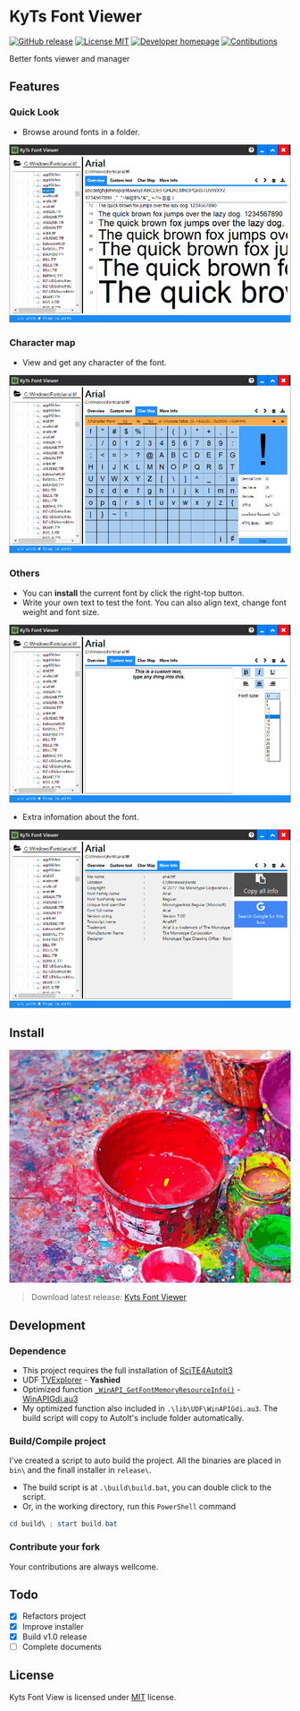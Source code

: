 # KyTs Font Viewer

[![GitHub release](https://img.shields.io/github/v/release/voxvanhieu/kyts-font-viewer)](https://github.com/voxvanhieu/kyts-font-viewer/releases/latest)
[![License MIT](https://img.shields.io/github/license/voxvanhieu/kyts-font-viewer)](https://github.com/voxvanhieu/kyts-font-viewer/blob/master/LICENSE)
[![Developer homepage](https://img.shields.io/badge/blog-hieuda.com-blue)](https://www.hieuda.com)
[![Contibutions](https://img.shields.io/badge/contributions-wellcome-green)](https://github.com/voxvanhieu/kyts-font-viewer)

Better fonts viewer and manager  

## Features

### Quick Look

- Browse around fonts in a folder.  

<img width="600px" src="https://raw.githubusercontent.com/voxvanhieu/kyts-font-viewer/master/docs/img/overview.jpg" alt="Kyts font viewer - Overview">

### Character map

- View and get any character of the font.  

<img width="600px" src="https://raw.githubusercontent.com/voxvanhieu/kyts-font-viewer/master/docs/img/character-map.jpg" alt="Kyts font viewer - Character map">

### Others

- You can **install** the current font by click the right-top button.
- Write your own text to test the font. You can also align text, change font weight and font size.  

<img width="600px" src="https://raw.githubusercontent.com/voxvanhieu/kyts-font-viewer/master/docs/img/custom-text.jpg" alt="Kyts font viewer - Custom text">

- Extra infomation about the font.  

<img width="600px" src="https://raw.githubusercontent.com/voxvanhieu/kyts-font-viewer/master/docs/img/more-info.jpg" alt="Kyts font viewer - More infomation">

## Install

![KyTs Installer](./docs/img/installer.gif)  

> Download latest release: [Kyts Font Viewer](https://github.com/voxvanhieu/kyts-font-viewer/releases/latest)

## Development

### Dependence

- This project requires the full installation of [SciTE4AutoIt3](https://www.autoitscript.com/site/autoit-script-editor/downloads/)
- UDF [TVExplorer](https://www.autoitscript.com/forum/topic/125251-tvexplorer-udf) - **Yashied**
- Optimized  function [`_WinAPI_GetFontMemoryResourceInfo()`](https://github.com/voxvanhieu/kyts-font-viewer/blob/master/lib/UDF/WinAPIGdi.fixed-function.au3) - [WinAPIGdi.au3](https://github.com/voxvanhieu/kyts-font-viewer/blob/master/lib/UDF/WinAPIGdi.au3)
- My optimized  function also included in `.\lib\UDF\WinAPIGdi.au3`. The build script will copy to AutoIt's include folder automatically.

### Build/Compile project

I've created a script to auto build the project. All the binaries are placed in `bin\` and the finall installer in `release\`.

- The build script is at `.\build\build.bat`, you can double click to the script.
- Or, in the working directory, run this `PowerShell` command

```powershell
cd build\ ; start build.bat
```

### Contribute your fork

Your contributions are always wellcome.

## Todo

- [x] Refactors project
- [x] Improve installer
- [x] Build v1.0 release
- [ ] Complete documents

## License

Kyts Font View is licensed under [MIT](https://opensource.org/licenses/MIT) license.
